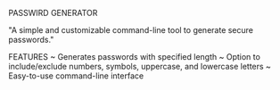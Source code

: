 PASSWIRD GENERATOR 

"A simple and customizable command-line tool to generate secure passwords."

FEATURES
~ Generates passwords with specified length
~ Option to include/exclude numbers, symbols, uppercase, and lowercase letters
~ Easy-to-use command-line interface
